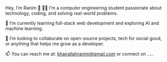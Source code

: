  Hey, I’m Ranim 👋
👩‍💻 I’m a computer engineering student passionate about technology, coding, and solving real-world problems.

🌱 I’m currently learning full-stack web development and exploring AI and machine learning.

💞️ I’m looking to collaborate on open-source projects, tech for social good, or anything that helps me grow as a developer.

📫 You can reach me at: khairallahranim@gmail.com or connect on .....

